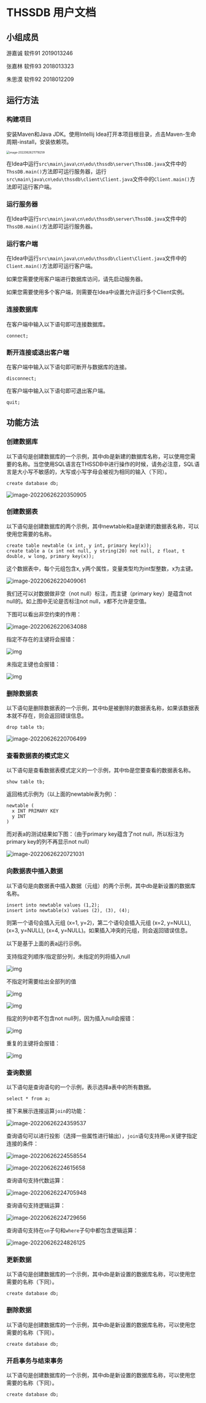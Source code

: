 # THSSDB 用户文档

## 小组成员

游嘉诚  软件91  2019013246

张嘉林  软件93  2018013323

朱思漠  软件92  2018012209

## 运行方法

### 构建项目

安装Maven和Java JDK。使用Intellij Idea打开本项目根目录，点击Maven-生命周期-install，安装依赖项。

<img src="用户文档.assets/image-20220626211718259.png" alt="image-20220626211718259" style="zoom:50%;" />

在Idea中运行`src\main\java\cn\edu\thssdb\server\ThssDB.java`文件中的`ThssDB.main()`方法即可运行服务器，运行`src\main\java\cn\edu\thssdb\client\Client.java`文件中的`Client.main()`方法即可运行客户端。

### 运行服务器

在Idea中运行`src\main\java\cn\edu\thssdb\server\ThssDB.java`文件中的`ThssDB.main()`方法即可运行服务器。

### 运行客户端

在Idea中运行`src\main\java\cn\edu\thssdb\client\Client.java`文件中的`Client.main()`方法即可运行客户端。

如果您需要使用客户端进行数据库访问，请先启动服务器。

如果您需要使用多个客户端，则需要在Idea中设置允许运行多个Client实例。

### 连接数据库

在客户端中输入以下语句即可连接数据库。

```mysql
connect;
```

### 断开连接或退出客户端

在客户端中输入以下语句即可断开与数据库的连接。

```mysql
disconnect;
```

在客户端中输入以下语句即可退出客户端。

```mysql
quit;
```

## 功能方法

### 创建数据库

以下语句是创建数据库的一个示例，其中db是新建的数据库名称，可以使用您需要的名称。当您使用SQL语言在THSSDB中进行操作的时候，请务必注意，SQL语言是大小写不敏感的，大写或小写字母会被视为相同的输入（下同）。

```mysql
create database db;
```

![image-20220626220350905](用户文档.assets/image-20220626220350905.png)

### 创建数据表

以下语句是创建数据库的两个示例，其中newtable和a是新建的数据表名称，可以使用您需要的名称。

```mysql
create table newtable (x int, y int, primary key(x));
create table a (x int not null, y string(20) not null, z float, t double, w long, primary key(x));
```

这个数据表中，每个元组包含x, y两个属性，变量类型均为int型整数，x为主键。

![image-20220626220409061](用户文档.assets/image-20220626220409061.png)

我们还可以对数据做非空（not null）标注，而主键（primary key）是蕴含not null的。如上图中无论是否标注not null，x都不允许是空值。

下图可以看出非空约束的作用：

![image-20220626220634088](用户文档.assets/image-20220626220634088.png)

指定不存在的主键将会报错：

![img](用户文档.assets/clip_image002.jpg)

未指定主键也会报错：

![img](用户文档.assets/clip_image003.png)

### 删除数据表

以下语句是删除数据表的一个示例，其中tb是被删除的数据表名称，如果该数据表本就不存在，则会返回错误信息。

```mysql
drop table tb;
```

![image-20220626220706499](用户文档.assets/image-20220626220706499.png)

### 查看数据表的模式定义

以下语句是查看数据表模式定义的一个示例，其中tb是您要查看的数据表名称。

```mysql
show table tb;
```

返回格式示例为（以上面的newtable表为例）：

```
newtable (
  x INT PRIMARY KEY
  y INT
)
```

而对表a的测试结果如下图：（由于primary key蕴含了not null，所以标注为primary key的列不再显示not null）

![image-20220626220721031](用户文档.assets/image-20220626220721031.png)

### 向数据表中插入数据

以下语句是向数据表中插入数据（元组）的两个示例，其中db是新设置的数据库名称。

```mysql
insert into newtable values (1,2);
insert into newtable(x) values (2), (3), (4);
```

则第一个语句会插入元组 (x=1, y=2)，第二个语句会插入元组 (x=2, y=NULL), (x=3, y=NULL), (x=4, y=NULL)。如果插入冲突的元组，则会返回错误信息。

以下是基于上面的表a运行示例。

支持指定列顺序/指定部分列，未指定的列将插入null

![img](用户文档.assets/clip_image002.png)

不指定时需要给出全部列的值

![img](用户文档.assets/clip_image004.png)

![img](用户文档.assets/clip_image005.png)

指定的列中若不包含not null列，因为插入null会报错：

![img](用户文档.assets/clip_image007.png)

重复的主键将会报错：

![img](用户文档.assets/clip_image008.png)

### 查询数据

以下语句是查询语句的一个示例，表示选择a表中的所有数据。

```mysql
select * from a;
```

接下来展示连接运算`join`的功能：

![image-20220626224359537](用户文档.assets/image-20220626224359537.png)

查询语句可以进行投影（选择一些属性进行输出），`join`语句支持用`on`关键字指定连接的条件：

![image-20220626224558554](用户文档.assets/image-20220626224558554.png)

![image-20220626224615658](用户文档.assets/image-20220626224615658.png)

查询语句支持代数运算：

![image-20220626224705948](用户文档.assets/image-20220626224705948.png)

查询语句支持逻辑运算：

![image-20220626224729656](用户文档.assets/image-20220626224729656.png)

查询语句支持在`on`子句和`where`子句中都包含逻辑运算：

![image-20220626224826125](用户文档.assets/image-20220626224826125.png)





### 更新数据

以下语句是创建数据库的一个示例，其中db是新设置的数据库名称，可以使用您需要的名称（下同）。

```mysql
create database db;
```



### 删除数据

以下语句是创建数据库的一个示例，其中db是新设置的数据库名称，可以使用您需要的名称（下同）。

```mysql
create database db;
```



### 开启事务与结束事务

以下语句是创建数据库的一个示例，其中db是新设置的数据库名称，可以使用您需要的名称（下同）。

```mysql
create database db;
```

